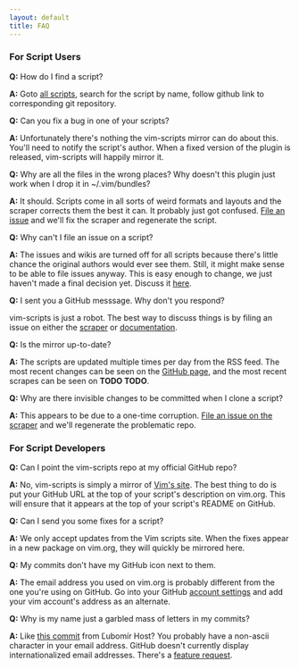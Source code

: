 ```yaml
---
layout: default
title: FAQ
---
```



### For Script Users
**Q:** How do I find a script?

**A:** Goto [all scripts](/vim/scripts.html),
search for the script by name,
follow github link to corresponding git repository.

**Q:** Can you fix a bug in one of your scripts?

**A:** Unfortunately there's nothing the vim-scripts mirror can
do about this.  You'll need to notify the script's author.  When
a fixed version of the plugin is released, vim-scripts will
happily mirror it.


**Q:** Why are all the files in the wrong places?
Why doesn't this plugin just work when I drop it in ~/.vim/bundles?

**A:** It should.  Scripts come in all sorts of weird formats and layouts
and the scraper corrects them the best it can.  It probably just got confused.
<a href="http://github.com/vim-scripts/vim-scraper/issues">File an issue</a>
and we'll fix the scraper and regenerate the script.


**Q:** Why can't I file an issue on a script?

**A:** The issues and wikis are turned off for all scripts because
there's little chance the original authors would ever see them.
Still, it might make sense to be able to file issues anyway.
This is easy enough to change, we just haven't made a final decision yet.
Discuss it [here](http://github.com/vim-scripts/vim-scraper/issues/issue/2).


**Q:** I sent you a GitHub messsage.  Why don't you respond?

vim-scripts is just a robot.  The best way to discuss things
is by filing an issue on either the
<a href="http://github.com/vim-scripts/vim-scraper/issues">scraper</a> or
<a href="http://github.com/vim-scripts/vim-scripts.github.com/issues">documentation</a>.


**Q:** Is the mirror up-to-date?

**A:** The scripts are updated multiple times per day from the
RSS feed.  The most recent changes can be seen on the
<a href="http://github.com/vim-scripts">GitHub page</a>,
and the most recent scrapes can be seen on **TODO TODO**.


**Q:** Why are there invisible changes to be committed when I clone a script?

**A:** This appears to be due to a one-time corruption.
<a href="http://github.com/vim-scripts/vim-scraper/issues">File an issue on the scraper</a>
and we'll regenerate the problematic repo.


### For Script Developers

**Q:** Can I point the vim-scripts repo at my official GitHub repo?<br/>

**A:** No, vim-scripts is simply a mirror of <a href="http://www.vim.org/scripts/index.php">Vim's site</a>.
The best thing to do is put your GitHub URL at the top of your script's
description on vim.org.  This will ensure that it appears at the top
of your script's README on GitHub.


**Q:** Can I send you some fixes for a script?

**A:** We only accept updates from the Vim scripts site.  When the fixes
appear in a new package on vim.org, they will quickly be mirrored here.


**Q:** My commits don't have my GitHub icon next to them.

**A:** The email address you used on vim.org is probably different
from the one you're using on GitHub.  Go into your GitHub [account settings](https://github.com/account)
and add your vim account's address as an alternate.


**Q:** Why is my name just a garbled mass of letters in my commits?

**A:** Like [this commit](http://github.com/vim-scripts/update_vim/commit/4c3e52b0c6c42a30ac58fd7121fb01e42e66e0b6)
from Ľubomír Host?
You probably have a non-ascii character in your email address.
GitHub doesn't currently display internationalized email addresses.
There's a [feature request](http://support.github.com/discussions/suggestions/192-github-should-decode-names-in-international-email-addresses).

